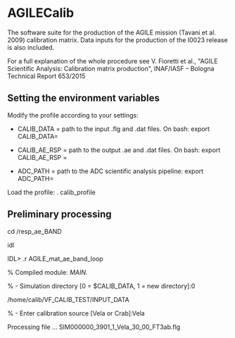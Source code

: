 # AGILECalib
The software suite for the production of the AGILE mission (Tavani et al. 2009) calibration matrix.
Data inputs for the production of the I0023 release is also included.

For a full explanation of the whole procedure see V. Fioretti et al., "AGILE Scientific Analysis: Calibration matrix production", INAF/IASF – Bologna Technical Report 653/2015

## Setting the environment variables

Modify the profile according to your settings:
- CALIB_DATA = path to the input .flg and .dat files. On bash:
export CALIB_DATA=<path>

- CALIB_AE_RSP = path to the output .ae and .dat files. On bash:
export CALIB_AE_RSP =<path>

- ADC_PATH = path to the ADC scientific analysis pipeline:
export ADC_PATH=<path>

Load the profile:
. calib_profile

## Preliminary processing

cd /resp_ae_BAND

idl

IDL> .r AGILE_mat_ae_band_loop

% Compiled module: $MAIN$.

% - Simulation directory [0 = $CALIB_DATA, 1 = new directory]:0

/home/calib/VF_CALIB_TEST/INPUT_DATA

% - Enter calibration source [Vela or Crab]:Vela

Processing file ... SIM000000_3901_1_Vela_30_00_FT3ab.flg


